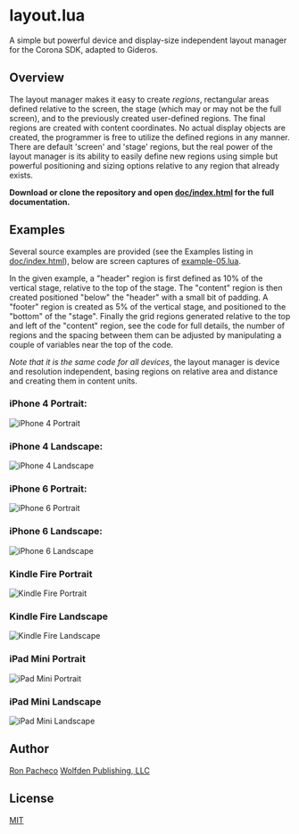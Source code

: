 # layout.lua

A simple but powerful device and display-size independent layout manager for the Corona SDK, adapted to Gideros.

## Overview

The layout manager makes it easy to create *regions*, rectangular areas defined relative to the screen, the stage (which may or may not be the full screen), and to the previously created user-defined regions. The final regions are created with content coordinates. No actual display objects are created, the programmer is free to utilize the defined regions in any manner. There are default 'screen' and 'stage' regions, but the real power of the layout manager is its ability to easily define new regions using simple but powerful positioning and sizing options relative to any region that already exists.


**Download or clone the repository and open [doc/index.html](doc/index.html) for the full documentation.**

## Examples

Several source examples are provided (see the Examples listing in [doc/index.html](doc/index.html)), below are screen captures of [example-05.lua](doc/examples/example-05.lua.html).

In the given example, a "header" region is first defined as 10% of the vertical stage, relative to the top of the stage. The "content" region is then created positioned "below" the "header" with a small bit of padding. A "footer" region is created as 5% of the vertical stage, and positioned to the "bottom" of the "stage". Finally the grid regions generated relative to the top and left of the "content" region, see the code for full details, the number of regions and the spacing between them can be adjusted by manipulating a couple of variables near the top of the code.

_Note that it is the same code for all devices_, the layout manager is device and resolution independent, basing regions on relative area and distance and creating them in content units.

### iPhone 4 Portrait:
![iPhone 4 Portrait](examples/example-05-iphone4-po.jpg)

### iPhone 4 Landscape:
![iPhone 4 Landscape](examples/example-05-iphone4-la.jpg)

### iPhone 6 Portrait:
![iPhone 6 Portrait](examples/example-05-iphone6-po.jpg)

### iPhone 6 Landscape:
![iPhone 6 Landscape](examples/example-05-iphone6-la.jpg)

### Kindle Fire Portrait
![Kindle Fire Portrait](examples/example-05-kindle-fire-po.jpg)

### Kindle Fire Landscape
![Kindle Fire Landscape](examples/example-05-kindle-fire-la.jpg)

### iPad Mini Portrait
![iPad Mini Portrait](examples/example-05-ipad-mini-po.jpg)

### iPad Mini Landscape
![iPad Mini Landscape](examples/example-05-ipad-mini-la.jpg)

## Author

[Ron Pacheco](mailto:ron@wolfden.pub)
[Wolfden Publishing, LLC](http://www.wolfden.pub/)

## License

[MIT](https://github.com/wolfdenpublishing/layout/blob/master/LICENSE)
